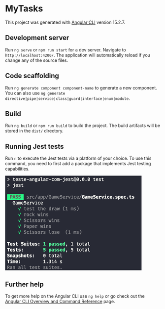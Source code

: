 # MyTasks

This project was generated with [Angular CLI](https://github.com/angular/angular-cli) version 15.2.7.

## Development server

Run `ng serve` or `npm run start` for a dev server. Navigate to `http://localhost:4200/`. The application will automatically reload if you change any of the source files.

## Code scaffolding

Run `ng generate component component-name` to generate a new component. You can also use `ng generate directive|pipe|service|class|guard|interface|enum|module`.

## Build

Run `ng build` or `npm run build` to build the project. The build artifacts will be stored in the `dist/` directory.

## Running Jest tests

Run `n` to execute the Jest tests via a platform of your choice. To use this command, you need to first add a package that implements Jest testing capabilities.

![tests](https://github.com/wanderleyfa/angular-jest-play-rock-paper-scissors/blob/main/src/assets/tests.png)

## Further help

To get more help on the Angular CLI use `ng help` or go check out the [Angular CLI Overview and Command Reference](https://angular.io/cli) page.
